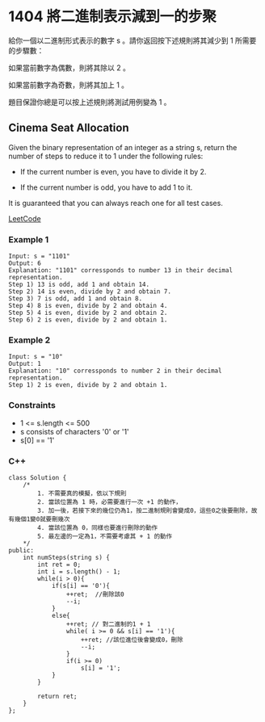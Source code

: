 # 1404 將二進制表示減到一的步聚

給你一個以二進制形式表示的數字 s 。請你返回按下述規則將其減少到 1 所需要的步驟數：

如果當前數字為偶數，則將其除以 2 。

如果當前數字為奇數，則將其加上 1 。

題目保證你總是可以按上述規則將測試用例變為 1 。

##  Cinema Seat Allocation

Given the binary representation of an integer as a string s, return the number of steps to reduce it to 1 under the following rules:

* If the current number is even, you have to divide it by 2.

* If the current number is odd, you have to add 1 to it.

It is guaranteed that you can always reach one for all test cases.


[LeetCode](https://leetcode-cn.com/problems/number-of-steps-to-reduce-a-number-in-binary-representation-to-one/)

### Example 1

```
Input: s = "1101"
Output: 6
Explanation: "1101" corressponds to number 13 in their decimal representation.
Step 1) 13 is odd, add 1 and obtain 14. 
Step 2) 14 is even, divide by 2 and obtain 7.
Step 3) 7 is odd, add 1 and obtain 8.
Step 4) 8 is even, divide by 2 and obtain 4.  
Step 5) 4 is even, divide by 2 and obtain 2. 
Step 6) 2 is even, divide by 2 and obtain 1.  
```

### Example 2

```
Input: s = "10"
Output: 1
Explanation: "10" corressponds to number 2 in their decimal representation.
Step 1) 2 is even, divide by 2 and obtain 1.  
``` 

### Constraints

* 1 <= s.length <= 500
* s consists of characters '0' or '1'
* s[0] == '1'


### C++ 

```
class Solution {
    /*
        1. 不需要真的模擬，依以下規則
        2. 當該位置為 1 時，必需要進行一次 +1 的動作，
        3. 加一後，若接下來的幾位仍為1，按二進制規則會變成0，這些0之後要刪除，故有幾個1變0就要刪幾次
        4. 當該位置為 0，同樣也要進行刪除的動作
        5. 最左邊的一定為1，不需要考慮其 + 1 的動作
    */
public:
    int numSteps(string s) {
        int ret = 0;
        int i = s.length() - 1;
        while(i > 0){
            if(s[i] == '0'){
                ++ret;  //刪除該0
                --i;
            }
            else{
                ++ret; // 對二進制的1 + 1
                while( i >= 0 && s[i] == '1'){
                    ++ret; //該位進位後會變成0，刪除
                    --i;
                }
                if(i >= 0)
                    s[i] = '1';
            }
        }

        return ret;
    }
};
```
